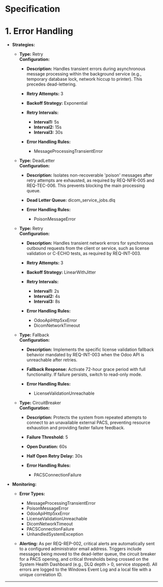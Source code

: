 # Specification

# 1. Error Handling

- **Strategies:**
  
  - **Type:** Retry  
**Configuration:**
    
    - **Description:** Handles transient errors during asynchronous message processing within the background service (e.g., temporary database lock, network hiccup to printer). This precedes dead-lettering.
    - **Retry Attempts:** 3
    - **Backoff Strategy:** Exponential
    - **Retry Intervals:**
      
      - **Interval1:** 5s
      - **Interval2:** 15s
      - **Interval3:** 30s
      
    - **Error Handling Rules:**
      
      - MessageProcessingTransientError
      
    
  - **Type:** DeadLetter  
**Configuration:**
    
    - **Description:** Isolates non-recoverable 'poison' messages after retry attempts are exhausted, as required by REQ-NFR-005 and REQ-TEC-006. This prevents blocking the main processing queue.
    - **Dead Letter Queue:** dicom_service_jobs.dlq
    - **Error Handling Rules:**
      
      - PoisonMessageError
      
    
  - **Type:** Retry  
**Configuration:**
    
    - **Description:** Handles transient network errors for synchronous outbound requests from the client or service, such as license validation or C-ECHO tests, as required by REQ-INT-003.
    - **Retry Attempts:** 3
    - **Backoff Strategy:** LinearWithJitter
    - **Retry Intervals:**
      
      - **Interval1:** 2s
      - **Interval2:** 4s
      - **Interval3:** 8s
      
    - **Error Handling Rules:**
      
      - OdooApiHttp5xxError
      - DicomNetworkTimeout
      
    
  - **Type:** Fallback  
**Configuration:**
    
    - **Description:** Implements the specific license validation fallback behavior mandated by REQ-INT-003 when the Odoo API is unreachable after retries.
    - **Fallback Response:** Activate 72-hour grace period with full functionality. If failure persists, switch to read-only mode.
    - **Error Handling Rules:**
      
      - LicenseValidationUnreachable
      
    
  - **Type:** CircuitBreaker  
**Configuration:**
    
    - **Description:** Protects the system from repeated attempts to connect to an unavailable external PACS, preventing resource exhaustion and providing faster failure feedback.
    - **Failure Threshold:** 5
    - **Open Duration:** 60s
    - **Half Open Retry Delay:** 30s
    - **Error Handling Rules:**
      
      - PACSConnectionFailure
      
    
  
- **Monitoring:**
  
  - **Error Types:**
    
    - MessageProcessingTransientError
    - PoisonMessageError
    - OdooApiHttp5xxError
    - LicenseValidationUnreachable
    - DicomNetworkTimeout
    - PACSConnectionFailure
    - UnhandledSystemException
    
  - **Alerting:** As per REQ-REP-002, critical alerts are automatically sent to a configured administrator email address. Triggers include messages being moved to the dead-letter queue, the circuit breaker for a PACS opening, and critical thresholds being crossed on the System Health Dashboard (e.g., DLQ depth > 0, service stopped). All errors are logged to the Windows Event Log and a local file with a unique correlation ID.
  


---

